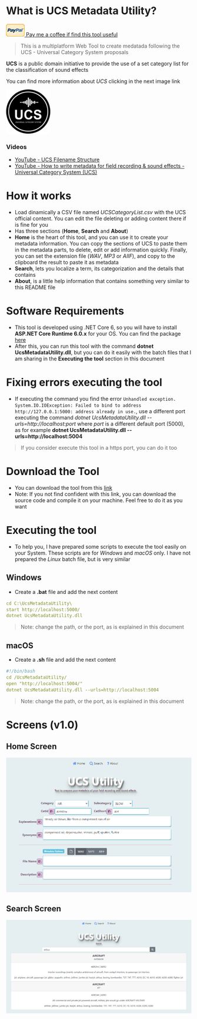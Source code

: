 # What is UCS Metadata Utility?

<a target="_blank" href="https://www.paypal.com/paypalme/jorserp"><img src="images/PayPal.png" />&nbsp;Pay me a coffee if find this tool useful</a>

> This is a multiplatform Web Tool to create medatada following the UCS - Universal Category System proposals

**UCS** is a public domain initiative to provide the use of a set category list for the classification of sound effects

You can find more information about *UCS* clicking in the next image link

<a target="_blank" href="https://universalcategorysystem.com/"><img src="images/ucs_black_small.png" width="120" /></a>

### Videos
* <a href="https://www.youtube.com/watch?v=0s3ioIbNXSM">YouTube - UCS Filename Structure</a>
* <a href="https://www.youtube.com/watch?v=5WRlLx-yDOI">YouTube - How to write metadata for field recording & sound effects - Universal Category System (UCS)</a>

# How it works
* Load dinamically a CSV file named <em>UCSCategoryList.csv</em> with the UCS official content. You can edit the file deleting or adding content there if is fine for you
* Has three sections (<strong>Home</strong>, <strong>Search</strong> and <strong>About</strong>)
* <strong>Home</strong> is the heart of this tool, and you can use it to create your metadata information. You can copy the sections of UCS to paste them in the metadata parts, to delete, edit or add information quickly. Finally, you can set the extension file (<em>WAV</em>, <em>MP3</em> or <em>AIIF</em>), and copy to the clipboard the result to paste it as metadata
* <strong>Search</strong>, lets you localize a term, its categorization and the details that contains
* <strong>About</strong>, is a little help information that contains something very similar to this README file

# Software Requirements
* This tool is developed using .NET Core 6, so you will have to install **ASP.NET Core Runtime 6.0.x** for your OS. You can find the package <a href="https://dotnet.microsoft.com/en-us/download/dotnet/6.0">here</a>
* After this, you can run this tool with the command **dotnet UcsMetadataUtility.dll**, but you can do it easily with the batch files that I am sharing in the **Executing the tool** section in this document

# Fixing errors executing the tool
* If executing the command you find the error `Unhandled exception. System.IO.IOException: Failed to bind to address http://127.0.0.1:5000: address already in use.`, use a different port executing the command *dotnet UcsMetadataUtility.dll --urls=http://localhost:port* where *port* is a different default port (5000), as for example **dotnet UcsMetadataUtility.dll --urls=http://localhost:5004** 

> If you consider execute this tool in a https port, you can do it too

# Download the Tool
* You can download the tool from this <a href="https://github.com/J0rgeSerran0/UcsMetadataUtility/releases/tag/v1.0.0">link</a>
* Note: If you not find confident with this link, you can download the source code and compile it on your machine. Feel free to do it as you want

# Executing the tool
* To help you, I have prepared some scripts to execute the tool easily on your System. These scripts are for *Windows* and *macOS* only. I have not prepared the *Linux* batch file, but is very similar

## Windows
* Create a **.bat** file and add the next content

```yaml
cd C:\UcsMetadataUtility\
start http://localhost:5000/
dotnet UcsMetadataUtility.dll 
```

> Note: change the path, or the port, as is explained in this document

## macOS
* Create a **.sh** file and add the next content

```yaml
#!/bin/bash
cd /UcsMetadataUtility/
open "http://localhost:5004/" 
dotnet UcsMetadataUtility.dll --urls=http://localhost:5004
```

> Note: change the path, or the port, as is explained in this document

# Screens (v1.0)

## Home Screen
![Home Screen](images/Screen_01.png)

## Search Screen
![Search Screen](images/Screen_02.png)
